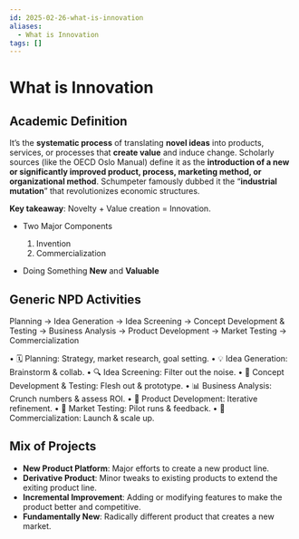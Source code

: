 ```yaml
---
id: 2025-02-26-what-is-innovation
aliases:
  - What is Innovation
tags: []
---
```


# What is Innovation

## Academic Definition

It’s the **systematic process** of translating **novel ideas** into products, services, or processes that **create value** and induce change. Scholarly sources (like the OECD Oslo Manual) define it as the **introduction of a new or significantly improved product, process, marketing method, or organizational method**. Schumpeter famously dubbed it the “**industrial mutation**” that revolutionizes economic structures.

**Key takeaway**: Novelty + Value creation = Innovation.

- Two Major Components

  1. Invention
  2. Commercialization

- Doing Something **New** and **Valuable**

## Generic NPD Activities

Planning -> Idea Generation -> Idea Screening -> Concept Development & Testing -> Business Analysis -> Product Development -> Market Testing -> Commercialization

• 🗓️ Planning: Strategy, market research, goal setting.
• 💡 Idea Generation: Brainstorm & collab.
• 🔍 Idea Screening: Filter out the noise.
• 📝 Concept Development & Testing: Flesh out & prototype.
• 📊 Business Analysis: Crunch numbers & assess ROI.
• 🔧 Product Development: Iterative refinement.
• 🚀 Market Testing: Pilot runs & feedback.
• 🏁 Commercialization: Launch & scale up.

## Mix of Projects

- **New Product Platform**: Major efforts to create a new product line.
- **Derivative Product**: Minor tweaks to existing products to extend the exiting product line.
- **Incremental Improvement**: Adding or modifying features to make the product better and competitive.
- **Fundamentally New**: Radically different product that creates a new market.
